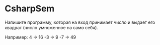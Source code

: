 # CsharpSem


Напишите программу, которая на вход принимает число и выдает его квадрат (число умноженное 
на само себя).

Например:
4 -> 16 
-3 -> 9 
-7 -> 49
